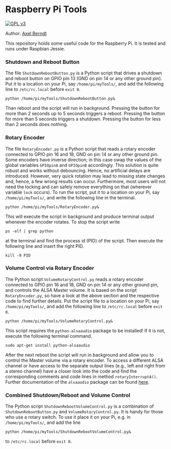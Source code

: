 # Raspberry Pi Tools

[![GPL v3](https://img.shields.io/badge/license-GNU%20General%20Public%20License%20v3.0-blue.svg)](https://github.com/axelberndt/Raspberry-Pi-Tools/blob/master/LICENSE)

Author: [Axel Berndt](https://github.com/axelberndt)<br>

This repository holds some useful code for the Raspberry Pi. It is tested and runs under Raspbian Jessie.

### Shutdown and Reboot Button
The file `ShutdownRebootButton.py` is a Python script that drives a shutdown and reboot button on GPIO pin 13 (GND on pin 14 or any other ground pin). Put it to a location on your Pi, say `/home/pi/myTools/`, and add the following line to `/etc/rc.local` before `exit 0`.

`python /home/pi/myTools/ShutdownRebootButton.py&`

Than reboot and the script will run in background. Pressing the button for more than 2 seconds up to 5 seconds triggers a reboot. Pressing the button for more than 5 seconds triggers a shutdown. Pressing the button for less than 2 seconds does nothing.

### Rotary Encoder
The file `RotaryEncoder.py` is a Python script that reads a rotary encoder connected to GPIO pin 16 and 18, GND on pin 14 or any other ground pin. Some encoders have inverse direction; in this case swap the values of the global variables `GPIOpinA` and `GPIOpinB` accordingly. This solution is quite robust and works without debouncing. Hence, no artificial delays are introduced. However, very quick rotation may lead to missing state changes and, hence, a few wrong results can occur. Furthermore, most users will not need the locking and can safely remove everything on that (wherever variable `lock` occurs). To run the script, put it to a location on your Pi, say `/home/pi/myTools/`, and write the following line in the terminal.

`python /home/pi/myTools/RotaryEncoder.py&`

This will execute the script in background and produce terminal output whenever the encoder rotates. To stop the script write

`ps -elf | grep python`

at the terminal and find the process id (PID) of the script. Then execute the following line and insert the right PID.

`kill -9 PID`

### Volume Control via Rotary Encoder
The Python script `VolumeRotaryControl.py` reads a rotary encoder connected to GPIO pin 16 and 18, GND on pin 14 or any other ground pin, and controls the ALSA Master volume. It is based on the script `RotaryEncoder.py`, so have a look at the above section and the respective code to find further details. Put the script file to a location on your Pi, say `/home/pi/myTools/`, and add the following line to `/etc/rc.local` before `exit 0`.

`python /home/pi/myTools/VolumeRotaryControl.py&`

This script requires the `python-alsaaudio` package to be installed! If it is not, execute the following terminal command.

`sudo apt-get install python-alsaaudio`

After the next reboot the script will run in background and allow you to control the Master volume via a rotary encoder. To access a different ALSA channel or have access to the separate output lines (e.g., left and right from a stereo channel) have a closer look into the code and find the corresponding comments and code lines in method `rotaryInterruptA()`. Further documentation of the `alsaaudio` package can be found [here](http://larsimmisch.github.io/pyalsaaudio/libalsaaudio.html#mixer-objects).

### Combined Shutdown/Reboot and Volume Control

The Python script `ShutdownRebootVolumeControl.py` is a combination of `ShutdownRebootButton.py` and `VolumeRotaryControl.py`. It is handy for those who use a rotary switch. To use it place it on your Pi, e.g. in `/home/pi/myTools/`, and add the line

`python /home/pi/myTools/ShutdownRebootVolumeControl.py&`

to `/etc/rc.local` before `exit 0`.

